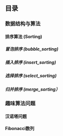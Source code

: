 ## 目录

### 数据结构与算法

#### 排序算法 (Sorting) 

##### 冒泡排序 (bubble_sorting) 

##### 插入排序 (insert_sorting) 

##### 选择排序 (select_sorting) 

##### 归并排序 (merge_sorting） 

### 趣味算法问题

#### 汉诺塔问题

#### Fibonacci数列

